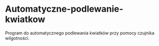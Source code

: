 # Automatyczne-podlewanie-kwiatkow

Program do automatycznego podlewania kwiatków przy pomocy czujnika wilgotności.